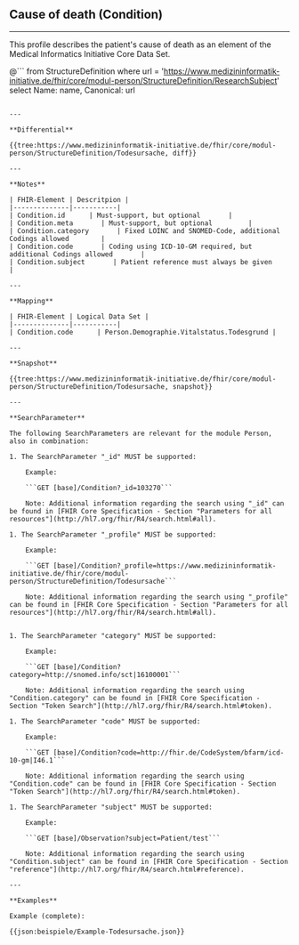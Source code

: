 ## Cause of death (Condition)

---

This profile describes the patient's cause of death as an element of the Medical Informatics Initiative Core Data Set.

@```
from StructureDefinition where url = 'https://www.medizininformatik-initiative.de/fhir/core/modul-person/StructureDefinition/ResearchSubject' select Name: name, Canonical: url
```

---

**Differential**

{{tree:https://www.medizininformatik-initiative.de/fhir/core/modul-person/StructureDefinition/Todesursache, diff}}

---

**Notes**

| FHIR-Element | Descritpion |
|--------------|-----------|
| Condition.id      | Must-support, but optional       |
| Condition.meta       | Must-support, but optional         |
| Condition.category       | Fixed LOINC and SNOMED-Code, additional Codings allowed        |
| Condition.code       | Coding using ICD-10-GM required, but additional Codings allowed       |
| Condition.subject       | Patient reference must always be given          |

---

**Mapping**

| FHIR-Element | Logical Data Set |
|--------------|-----------|
| Condition.code      | Person.Demographie.Vitalstatus.Todesgrund |

---

**Snapshot**

{{tree:https://www.medizininformatik-initiative.de/fhir/core/modul-person/StructureDefinition/Todesursache, snapshot}}

---

**SearchParameter**

The following SearchParameters are relevant for the module Person, also in combination:

1. The SearchParameter "_id" MUST be supported:

    Example:

    ```GET [base]/Condition?_id=103270```

    Note: Additional information regarding the search using "_id" can be found in [FHIR Core Specification - Section "Parameters for all resources"](http://hl7.org/fhir/R4/search.html#all).

1. The SearchParameter "_profile" MUST be supported:

    Example:

    ```GET [base]/Condition?_profile=https://www.medizininformatik-initiative.de/fhir/core/modul-person/StructureDefinition/Todesursache```

    Note: Additional information regarding the search using "_profile" can be found in [FHIR Core Specification - Section "Parameters for all resources"](http://hl7.org/fhir/R4/search.html#all).


1. The SearchParameter "category" MUST be supported:

    Example:

    ```GET [base]/Condition?category=http://snomed.info/sct|16100001```

    Note: Additional information regarding the search using "Condition.category" can be found in [FHIR Core Specification - Section "Token Search"](http://hl7.org/fhir/R4/search.html#token).

1. The SearchParameter "code" MUST be supported:

    Example:

    ```GET [base]/Condition?code=http://fhir.de/CodeSystem/bfarm/icd-10-gm|I46.1```

    Note: Additional information regarding the search using "Condition.code" can be found in [FHIR Core Specification - Section "Token Search"](http://hl7.org/fhir/R4/search.html#token).

1. The SearchParameter "subject" MUST be supported:

    Example:

    ```GET [base]/Observation?subject=Patient/test```

    Note: Additional information regarding the search using "Condition.subject" can be found in [FHIR Core Specification - Section "reference"](http://hl7.org/fhir/R4/search.html#reference).

---

**Examples**

Example (complete):

{{json:beispiele/Example-Todesursache.json}}
